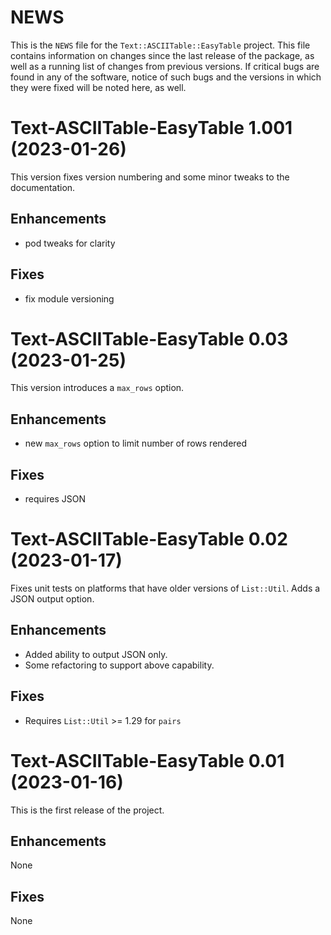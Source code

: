 # NEWS

This is the `NEWS` file for the `Text::ASCIITable::EasyTable`
project. This file contains information on changes since the last
release of the package, as well as a running list of changes from
previous versions.  If critical bugs are found in any of the software,
notice of such bugs and the versions in which they were fixed will be
noted here, as well.

# Text-ASCIITable-EasyTable 1.001 (2023-01-26)

This version fixes version numbering and some minor tweaks to the
documentation.

## Enhancements

* pod tweaks for clarity

## Fixes

* fix module versioning

# Text-ASCIITable-EasyTable 0.03 (2023-01-25)

This version introduces a `max_rows` option.

## Enhancements

* new `max_rows` option to limit number of rows rendered

## Fixes

* requires JSON

# Text-ASCIITable-EasyTable 0.02 (2023-01-17)

Fixes unit tests on platforms that have older versions of
`List::Util`. Adds a JSON output option.

## Enhancements

* Added ability to output JSON only.
* Some refactoring to support above capability.

## Fixes

* Requires `List::Util` >= 1.29 for `pairs`

# Text-ASCIITable-EasyTable 0.01 (2023-01-16)

This is the first release of the project.

## Enhancements

None

## Fixes

None

